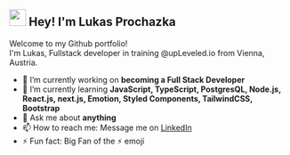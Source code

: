 <h2><img src="https://emojis.slackmojis.com/emojis/images/1577305505/7373/hand_wave.gif?1577305505" width="30"/> Hey! I'm Lukas Prochazka</h2>


<p>Welcome to my Github portfolio! </br> I'm Lukas, Fullstack developer in training @upLeveled.io from Vienna, Austria.
</p>

- 🔭 I’m currently working on **becoming a Full Stack Developer**
- 🌱 I’m currently learning **JavaScript, TypeScript, PostgresQL, Node.js, React.js, next.js, Emotion, Styled Components, TailwindCSS, Bootstrap**
- 💬 Ask me about **anything**
- 📫 How to reach me: Message me on <a href="https://www.linkedin.com/in/lukas-prochazka-b20a01211/">LinkedIn</a>
- ⚡ Fun fact: Big Fan of the :zap: emoji


